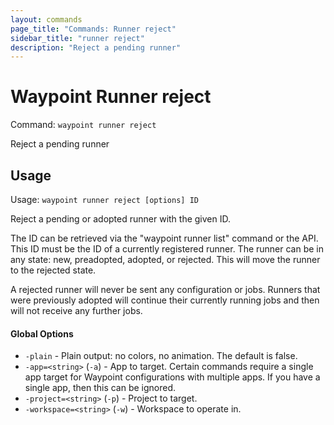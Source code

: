 ```yaml
---
layout: commands
page_title: "Commands: Runner reject"
sidebar_title: "runner reject"
description: "Reject a pending runner"
---
```


# Waypoint Runner reject

Command: `waypoint runner reject`

Reject a pending runner


## Usage

Usage: `waypoint runner reject [options] ID`


  Reject a pending or adopted runner with the given ID.

  The ID can be retrieved via the "waypoint runner list" command or
  the API. This ID must be the ID of a currently registered runner. The
  runner can be in any state: new, preadopted, adopted, or rejected. This
  will move the runner to the rejected state.

  A rejected runner will never be sent any configuration or jobs. Runners
  that were previously adopted will continue their currently running jobs
  and then will not receive any further jobs.

#### Global Options

- `-plain` - Plain output: no colors, no animation. The default is false.
- `-app=<string>` (`-a`) - App to target. Certain commands require a single app target for Waypoint configurations with multiple apps. If you have a single app, then this can be ignored.
- `-project=<string>` (`-p`) - Project to target.
- `-workspace=<string>` (`-w`) - Workspace to operate in.

